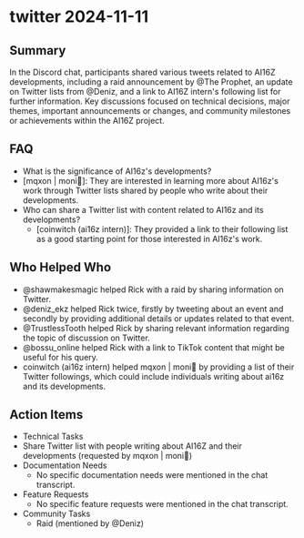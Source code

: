 # twitter 2024-11-11

## Summary

In the Discord chat, participants shared various tweets related to AI16Z developments, including a raid announcement by
@The Prophet, an update on Twitter lists from @Deniz, and a link to AI16Z intern's following list for further
information. Key discussions focused on technical decisions, major themes, important announcements or changes, and
community milestones or achievements within the AI16Z project.

## FAQ

- What is the significance of AI16z's developments?
- [mqxon | moni🧙]: They are interested in learning more about AI16z's work through Twitter lists shared by people who
  write about their developments.
- Who can share a Twitter list with content related to AI16z and its developments?
    - [coinwitch (ai16z intern)]: They provided a link to their following list as a good starting point for those
      interested in AI16z's work.

## Who Helped Who

- @shawmakesmagic helped Rick with a raid by sharing information on Twitter.
- @deniz_ekz helped Rick twice, firstly by tweeting about an event and secondly by providing additional details or updates related to that event.
- @TrustlessTooth helped Rick by sharing relevant information regarding the topic of discussion on Twitter.
- @bossu_online helped Rick with a link to TikTok content that might be useful for his query.
- coinwitch (ai16z intern) helped mqxon | moni🧙 by providing a list of their Twitter followings, which could include individuals writing about ai16z and its developments.

## Action Items

- Technical Tasks
- Share Twitter list with people writing about AI16Z and their developments (requested by mqxon | moni🧙)
- Documentation Needs
    - No specific documentation needs were mentioned in the chat transcript.
- Feature Requests
    - No specific feature requests were mentioned in the chat transcript.
- Community Tasks
    - Raid (mentioned by @Deniz)
